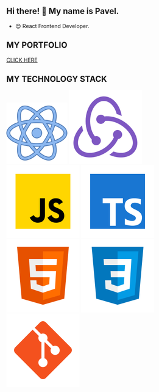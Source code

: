 ## Hi there! 👋 My name is Pavel.

- 😊 React Frontend Developer.

## MY PORTFOLIO

[CLICK HERE](https://paavveel.github.io/portfolio/)

## MY TECHNOLOGY STACK

![React](/svg/react.svg)
![Redux](/svg/redux.svg)
![JS](/svg/JS.svg)
![TS](/svg/TS.svg)
![HTML](/svg/html-5.svg)
![CSS](/svg/css3.svg)
![Git](/svg/git.svg)
<!-- ![Git](/svg/vscode.svg) -->

<!-- ## MY CONTACTS -->
<!-- [<img src="./svg/Linkedin.svg">](https://www.linkedin.com/in//) -->
<!-- [<img src="./svg/twitter.svg">](https://twitter.com/) -->

<!--
**Paavveel/paavveel** is a ✨ _special_ ✨ repository because its `README.md` (this file) appears on your GitHub profile.

Here are some ideas to get you started:

- 🔭 I’m currently working on ...
- 🌱 I’m currently learning ...
- 👯 I’m looking to collaborate on ...
- 🤔 I’m looking for help with ...
- 💬 Ask me about ...
- 📫 How to reach me: ...
- 😄 Pronouns: ...
- ⚡ Fun fact: ...
-->
